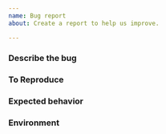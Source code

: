 ```yaml
---
name: Bug report
about: Create a report to help us improve.

---
```


### Describe the bug


### To Reproduce

<!-- Include a code example or the steps that led to the problem. Please try to be as specific as possible. -->

### Expected behavior


### Environment
